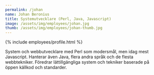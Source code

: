 ```yaml
---
permalink: /johan
name: Johan Beronius
title: Systemutvecklare (Perl, Java, Javascript)
image: /assets/img/employees/johan.jpg
thumb: /assets/img/employees/johan-thumb.jpg
---
```

{% include employees/profile.html %}

System och webbutvecklare med Perl som modersmål, men idag mest Javascript.
Hanterar även Java, flera andra språk och de flesta webbtekniker.
Föredrar lättillgängliga system och tekniker baserade på öppen
källkod och standarder.
